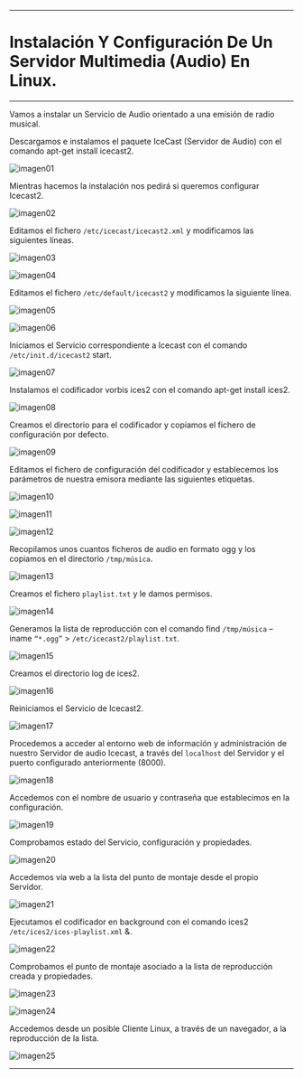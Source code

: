 ___

# **Instalación Y Configuración De Un Servidor Multimedia (Audio) En Linux.**

---

Vamos a instalar un Servicio de Audio orientado a una emisión de radio musical.

Descargamos e instalamos el paquete IceCast (Servidor de Audio) con el comando apt-get install icecast2.

![imagen01](./images/instalacion_y_configuracion_servidor_streaming_multimedia_linux/01.png)

Mientras hacemos la instalación nos pedirá si queremos configurar Icecast2.

![imagen02](./images/instalacion_y_configuracion_servidor_streaming_multimedia_linux/02.png)

Editamos el fichero `/etc/icecast/icecast2.xml` y modificamos las siguientes líneas.

![imagen03](./images/instalacion_y_configuracion_servidor_streaming_multimedia_linux/03.png)

![imagen04](./images/instalacion_y_configuracion_servidor_streaming_multimedia_linux/04.png)

Editamos el fichero `/etc/default/icecast2` y modificamos la siguiente línea.

![imagen05](./images/instalacion_y_configuracion_servidor_streaming_multimedia_linux/05.png)

![imagen06](./images/instalacion_y_configuracion_servidor_streaming_multimedia_linux/06.png)

Iniciamos el Servicio correspondiente a Icecast con el comando `/etc/init.d/icecast2` start.

![imagen07](./images/instalacion_y_configuracion_servidor_streaming_multimedia_linux/07.png)

Instalamos el codificador vorbis ices2 con el comando apt-get install ices2.

![imagen08](./images/instalacion_y_configuracion_servidor_streaming_multimedia_linux/08.png)

Creamos el directorio para el codificador y copiamos el fichero de configuración por defecto.

![imagen09](./images/instalacion_y_configuracion_servidor_streaming_multimedia_linux/09.png)

Editamos el fichero de configuración del codificador y establecemos los parámetros de nuestra emisora mediante las siguientes etiquetas.

![imagen10](./images/instalacion_y_configuracion_servidor_streaming_multimedia_linux/10.png)

![imagen11](./images/instalacion_y_configuracion_servidor_streaming_multimedia_linux/11.png)

![imagen12](./images/instalacion_y_configuracion_servidor_streaming_multimedia_linux/12.png)

Recopilamos unos cuantos ficheros de audio en formato ogg y los copiamos en el directorio `/tmp/música`.

![imagen13](./images/instalacion_y_configuracion_servidor_streaming_multimedia_linux/13.png)

Creamos el fichero `playlist.txt` y le damos permisos.

![imagen14](./images/instalacion_y_configuracion_servidor_streaming_multimedia_linux/14.png)

Generamos la lista de reproducción con el comando find `/tmp/música` –iname `“*.ogg”` > `/etc/icecast2/playlist.txt`.

![imagen15](./images/instalacion_y_configuracion_servidor_streaming_multimedia_linux/15.png)

Creamos el directorio log de ices2.

![imagen16](./images/instalacion_y_configuracion_servidor_streaming_multimedia_linux/16.png)

Reiniciamos el Servicio de Icecast2.

![imagen17](./images/instalacion_y_configuracion_servidor_streaming_multimedia_linux/17.png)

Procedemos a acceder al entorno web de información y administración de nuestro Servidor de audio Icecast, a través del `localhost` del Servidor y el puerto configurado anteriormente (8000).

![imagen18](./images/instalacion_y_configuracion_servidor_streaming_multimedia_linux/18.png)

Accedemos con el nombre de usuario y contraseña que establecimos en la configuración.

![imagen19](./images/instalacion_y_configuracion_servidor_streaming_multimedia_linux/19.png)

Comprobamos estado del Servicio, configuración y propiedades.

![imagen20](./images/instalacion_y_configuracion_servidor_streaming_multimedia_linux/20.png)

Accedemos vía web a la lista del punto de montaje desde el propio Servidor.

![imagen21](./images/instalacion_y_configuracion_servidor_streaming_multimedia_linux/21.png)

Ejecutamos el codificador en background con el comando ices2 `/etc/ices2/ices-playlist.xml` &.

![imagen22](./images/instalacion_y_configuracion_servidor_streaming_multimedia_linux/22.png)

Comprobamos el punto de montaje asociado a la lista de reproducción creada y propiedades.

![imagen23](./images/instalacion_y_configuracion_servidor_streaming_multimedia_linux/23.png)

![imagen24](./images/instalacion_y_configuracion_servidor_streaming_multimedia_linux/24.png)

Accedemos desde un posible Cliente Linux, a través de un navegador, a la reproducción de la lista.

![imagen25](./images/instalacion_y_configuracion_servidor_streaming_multimedia_linux/25.png)

---
